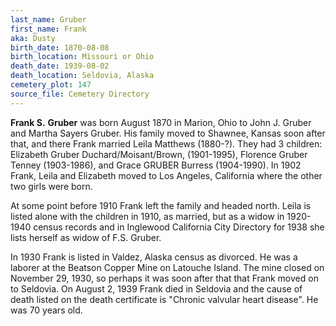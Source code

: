 ```yaml
---
last_name: Gruber
first_name: Frank
aka: Dusty
birth_date: 1870-08-08
birth_location: Missouri or Ohio
death_date: 1939-08-02
death_location: Seldovia, Alaska
cemetery_plot: 147
source_file: Cemetery Directory
---
```

**Frank S.** **Gruber** was born August 1870 in Marion, Ohio to John J.
Gruber and Martha Sayers Gruber. His family moved to Shawnee, Kansas
soon after that, and there Frank married Leila Matthews (1880-?). They
had 3 children: Elizabeth Gruber Duchard/Moisant/Brown, (1901-1995),
Florence Gruber Tenney (1903-1986), and Grace GRUBER Burress
(1904-1990). In 1902 Frank, Leila and Elizabeth moved to Los Angeles,
California where the other two girls were born.

At some point before 1910 Frank left the family and headed north. Leila
is listed alone with the children in 1910, as married, but as a widow in
1920-1940 census records and in Inglewood California City Directory for
1938 she lists herself as widow of F.S. Gruber.

In 1930 Frank is listed in Valdez, Alaska census as divorced. He was a
laborer at the Beatson Copper Mine on Latouche Island. The mine closed
on November 29, 1930, so perhaps it was soon after that that Frank moved
on to Seldovia. On August 2, 1939 Frank died in Seldovia and the cause
of death listed on the death certificate is "Chronic valvular heart
disease". He was 70 years old.
